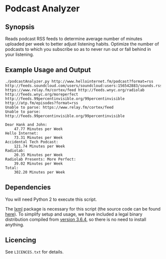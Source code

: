 # Podcast Analyzer

## Synopsis

Reads podcast RSS feeds to determine average number of minutes uploaded per week to better adjust listening habits. Optimize the number of podcasts to which you subscribe so as to never run out or fall behind in your listening.

## Example Usage and Output
```
./podcastAnalyzer.py http://www.hellointernet.fm/podcast?format=rss http://feeds.soundcloud.com/users/soundcloud:users:156542883/sounds.rss https://www.relay.fm/cortex/feed http://feeds.wnyc.org/radiolab http://feeds.wnyc.org/moreperfect http://feeds.99percentinvisible.org/99percentinvisible http://atp.fm/episodes?format=rss
Unable to parse: https://www.relay.fm/cortex/feed
Unable to parse: http://feeds.99percentinvisible.org/99percentinvisible

Dear Hank and John:
	47.77 Minutes per Week
Hello Internet:
	73.31 Minutes per Week
Accidental Tech Podcast:
	121.74 Minutes per Week
Radiolab:
	20.35 Minutes per Week
Radiolab Presents: More Perfect:
	39.02 Minutes per Week
Total:
	302.20 Minutes per Week
```

## Dependencies

You will need Python 2 to execute this script.

The [lxml](http://lxml.de/) package is necessary for this script (the source code can be found [here](https://github.com/lxml/lxml)). To simplify setup and usage, we have included a legal binary distribution compiled from [version 3.6.4](https://github.com/lxml/lxml/releases/tag/lxml-3.6.4), so there is no need to install anything.

## Licencing

See `LICENCES.txt` for details.
